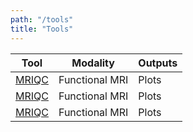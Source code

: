 ```yaml
---
path: "/tools"
title: "Tools"
---
```

| Tool                                             | Modality       | Outputs |
|--------------------------------------------------|----------------|---------|
| [MRIQC](https://mriqc.readthedocs.io/en/stable/) | Functional MRI | Plots   |
| [MRIQC](https://mriqc.readthedocs.io/en/stable/) | Functional MRI | Plots   |
| [MRIQC](https://mriqc.readthedocs.io/en/stable/) | Functional MRI | Plots   |
